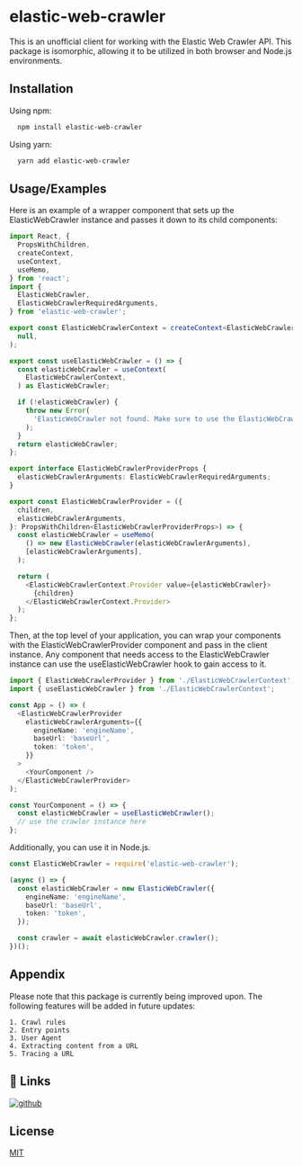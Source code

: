 # elastic-web-crawler

This is an unofficial client for working with the Elastic Web Crawler API. This package is isomorphic, allowing it to be utilized in both browser and Node.js environments.

## Installation

Using npm:

```bash
  npm install elastic-web-crawler
```

Using yarn:

```bash
  yarn add elastic-web-crawler
```

## Usage/Examples

Here is an example of a wrapper component that sets up the ElasticWebCrawler instance and passes it down to its child components:

```typescript
import React, {
  PropsWithChildren,
  createContext,
  useContext,
  useMemo,
} from 'react';
import {
  ElasticWebCrawler,
  ElasticWebCrawlerRequiredArguments,
} from 'elastic-web-crawler';

export const ElasticWebCrawlerContext = createContext<ElasticWebCrawler | null>(
  null,
);

export const useElasticWebCrawler = () => {
  const elasticWebCrawler = useContext(
    ElasticWebCrawlerContext,
  ) as ElasticWebCrawler;

  if (!elasticWebCrawler) {
    throw new Error(
      'ElasticWebCrawler not found. Make sure to use the ElasticWebCrawlerProvider at the top level of your application.',
    );
  }
  return elasticWebCrawler;
};

export interface ElasticWebCrawlerProviderProps {
  elasticWebCrawlerArguments: ElasticWebCrawlerRequiredArguments;
}

export const ElasticWebCrawlerProvider = ({
  children,
  elasticWebCrawlerArguments,
}: PropsWithChildren<ElasticWebCrawlerProviderProps>) => {
  const elasticWebCrawler = useMemo(
    () => new ElasticWebCrawler(elasticWebCrawlerArguments),
    [elasticWebCrawlerArguments],
  );

  return (
    <ElasticWebCrawlerContext.Provider value={elasticWebCrawler}>
      {children}
    </ElasticWebCrawlerContext.Provider>
  );
};
```

Then, at the top level of your application, you can wrap your components with the ElasticWebCrawlerProvider component and pass in the client instance. Any component that needs access to the ElasticWebCrawler instance can use the useElasticWebCrawler hook to gain access to it.

```typescript
import { ElasticWebCrawlerProvider } from './ElasticWebCrawlerContext';
import { useElasticWebCrawler } from './ElasticWebCrawlerContext';

const App = () => (
  <ElasticWebCrawlerProvider
    elasticWebCrawlerArguments={{
      engineName: 'engineName',
      baseUrl: 'baseUrl',
      token: 'token',
    }}
  >
    <YourComponent />
  </ElasticWebCrawlerProvider>
);

const YourComponent = () => {
  const elasticWebCrawler = useElasticWebCrawler();
  // use the crawler instance here
};
```

Additionally, you can use it in Node.js.

```typescript
const ElasticWebCrawler = require('elastic-web-crawler');

(async () => {
  const elasticWebCrawler = new ElasticWebCrawler({
    engineName: 'engineName',
    baseUrl: 'baseUrl',
    token: 'token',
  });

  const crawler = await elasticWebCrawler.crawler();
})();
```

## Appendix

Please note that this package is currently being improved upon. The following features will be added in future updates:

    1. Crawl rules
    2. Entry points
    3. User Agent
    4. Extracting content from a URL
    5. Tracing a URL

## 🔗 Links

[![github](https://img.shields.io/badge/github-%2324292e.svg?style=for-the-badge&logo=github&logoColor=white)](https://github.com/armanTakmazyan/elastic-web-crawler)

## License

[MIT](https://choosealicense.com/licenses/mit/)
